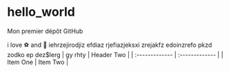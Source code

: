 # hello_world
Mon premier dépôt GitHub

i love ⚽ and 🏉
iehrzejirodjiz efdiaz rjefiazjeksxi zrejakfz edoinzrefo pkzd
zodko
ep dez$lerg
| gy
rhty | Header Two     |
| :------------- | :------------- |
| Item One       | Item Two       |
